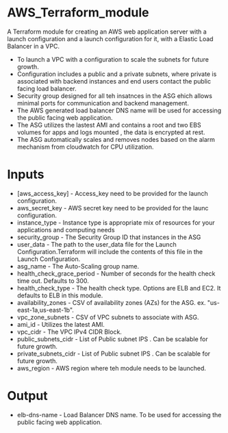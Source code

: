 # AWS_Terraform_module
A Terraform module for creating an AWS web application server with a launch configuration and a launch configuration for it, with a Elastic Load Balancer in a VPC.
  * To launch a VPC with a configuration to scale the subnets for future growth.
  * Configuration includes a public and a private subnets, where private is associated with backend instances and end users contact the public facing load balancer.
  * Security group designed for all teh insatnces in the ASG ehich allows minimal ports for communication and backend management.
  * The AWS generated load balancer DNS name will be used for accessing the public facing web application.
  * The ASG utilizes the lastest AMI and contains a root and two EBS volumes for apps and logs mounted , the data is encrypted at rest.
  * The ASG automatically scales and removes nodes based on the alarm mechanism from cloudwatch for CPU utilization.

# Inputs

* [aws_access_key] - Access_key need to be provided for the launch configuration.
* aws_secret_key - AWS secret key need to be provided for the launc configuration.
* instance_type - Instance type is appropriate mix of resources for your applications and computing needs
* security_group - The Security Group ID that instances in the ASG
* user_data - The path to the user_data file for the Launch Configuration.Terraform will include the contents of this file in the Launch Configuration.
* asg_name - The Auto-Scaling group name.
* health_check_grace_period - Number of seconds for the health check time out. Defaults to 300.
* health_check_type - The health check type. Options are ELB and EC2. It defaults to ELB in this module.
* availability_zones - CSV of availability zones (AZs) for the ASG. ex. "us-east-1a,us-east-1b".
* vpc_zone_subnets - CSV of VPC subnets to associate with ASG.
* ami_id - Utilizes the latest AMI.
* vpc_cidr - The VPC IPv4 CIDR Block.
* public_subnets_cidr - List of Public subnet IPS . Can be scalable for future growth.
* private_subnets_cidr - List of Public subnet IPS . Can be scalable for future growth.
* aws_region - AWS region where teh module needs to be launched.

# Output

* elb-dns-name - Load Balancer DNS name. To be used for accessing the public facing web application.


